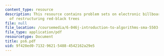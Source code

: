```yaml
---
content_type: resource
description: This resource contains problem sets on electronic billboard and cost
  of restructuring red-black trees
file: null
file_location: /coursemedia/6-046j-introduction-to-algorithms-sma-5503-fall-2005/9f428ed07132962154884542162a29e5_ps6.pdf
file_type: application/pdf
resourcetype: Document
title: ps6.pdf
uid: 9f428ed0-7132-9621-5488-4542162a29e5
---
```

